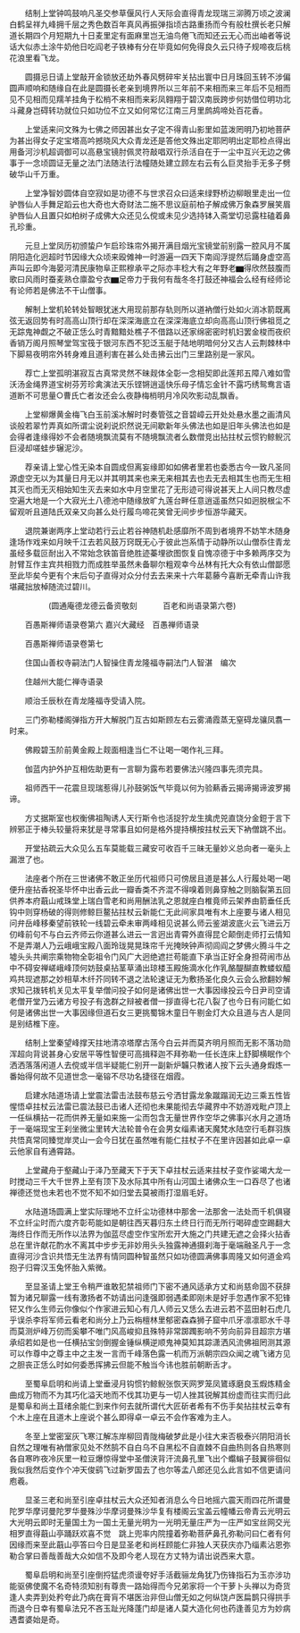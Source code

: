 <!-- { "loadSidebar": true } -->
　　结制上堂钟鸣鼓响凡圣交参草偃风行人天际会直得青龙现瑞三泖腾万顷之波澜白鹤呈祥九峰拥千层之秀色数百年真风再振弹指顷古路重扬而今有般杜撰长老只解道长期四个月短期九十日麦里定有面麻里岂无油鸟倦飞而知还云无心而出岫者等说话大似赤土涂牛奶他日吃阎老子铁棒有分在毕竟如何免得良久云只待子规啼夜后桃花浪里看飞龙。

　　圆摄忌日请上堂敲开金锁放还劫外春风劈碎牢关拈出寰中日月珠回玉转不涉偏圆声顺响和随缘自在此是圆摄长老亲到境界所以三年前不来相而来三年后不见相而见不见相而见羺羊挂角于松梢不来相而来彩凤翱翔于碧汉南辰跨步何妨借位明功北斗藏身岂碍转功就位只如功位不立又如何常忆江南三月里鹧鸪啼处百花香。

　　上堂适来问文殊为七佛之师因甚出女子定不得青山影里如蓝泼罔明乃初地菩萨为甚出得女子定宝塔高吟撼晓风大众青龙还是答他文殊出定耶罔明出定耶检点得出用备河沙机超调御可以高悬宝镜肘佩灵符敲唱双行杀活自在于一尘中互兴无边之佛事于一念顷圆证无量之法门法随法行法幢随处建立顾左右云有么巨灵抬手无多子劈破华山千万重。

　　上堂净智妙圆体自空寂如是功德不与世求召众曰适来绿野桥边柳眼里走出一位驴唇仙人手舞足蹈云也大奇也大奇财法二施不思议庭前柏子解成佛万象森罗展笑眉驴唇仙人且置只如柏树子成佛大众还见么傥或未见少选持钵入斋堂切忌露柱磕着鼻孔珍重。

　　元旦上堂凤历初颁蛰户乍启珍珠帘外揭开满目烟光宝镜堂前别露一腔风月不属阴阳造化迥超时节因缘大众顷来殴傩神一时游遍一四天下南阎浮提然后踊身虚空高声叫云即今海晏河清民康物阜正熙穆承平之际亦丰稔大有之年野老▆得欣然鼓腹而歌曰风雨时蚕麦熟仓廪盈兮衣▆足帝力于我何有哉冬冬打鼓还神福会么经有经师论有论师若是佛法不干山僧事。

　　解制上堂机轮转处智眼犹迷大用现前那存轨则所以道衲僧行处如火消冰箭既离弦无返回势有时高高山顶行却在深深海底立在深深海底立却向高高山顶行佛祖觅之无踪鬼神觑之不破正恁么时青黯黯处樵子不借路以还家绵密密时机妇罢金梭而夜织香销万阁月照琴堂驾宝筏于银河东西不犯泛玉艇于陆地明暗何分又古人云荆棘林中下脚易夜明帘外转身难且道利害在甚么处击拂云出门三里路别是一家风。

　　荐亡上堂孤明湛寂互古真常灵然不昧觌体全彰一念相契即此莲邦五障八难如雪沃汤金绳界道宝树芬芳珍禽演法天乐铿锵逍遥快乐母子情忘金针不露巧绣鸳鸯言语道断不可思量○曹氏亡者汝还会么夜静梅梢明月冷风吹影动乱飘香。

　　上堂柳爆黄金梅飞白玉前溪冰解时时奏管弦之音碧嶂云开处处悬水墨之画清风谈般若翠竹弄真如所谓尘说刹说炽然说无间歇新年头佛法也如是旧年头佛法也如是会得者逢缘得妙不会者随境飘流莫有不随境飘流者么数僧竞出拈拄杖云惯钓鲸鲵沉巨浸却嗟蛙步辗泥沙。

　　荐亲请上堂心性无染本自圆成但离妄缘即如如佛者里若也委悉古今一致凡圣同源虚空无以为其量日月无以并其明其来也来无来相其去也去无去相其生也而无生相其灭也而无灭相始知生灭去来如水中月空里花了无形迹可得说甚天上人间只教尽虚空遍大地是一个大寂光土八德池中随缘放旷九莲台畔任意逍遥虽然只如迥脱根尘不留观听且道陆氏双亲又向甚么处行履鸟啼花笑曾无间步步恒游华藏天。

　　退院兼谢两序上堂动若行云止若谷神随机赴感靡所不周到者境界不妨竿木随身逢场作戏来如月映千江去若风鼓万窍既无心于彼此岂系情于动静所以山僧忝住青龙虽经多载叵耐出入不常始念铁笛音绝胜迹蓁埋欲图恢复自愧凉德于中多赖两序交为肘臂互作主宾共相戮力而成胜举虽然未备聊尔粗观幸今丛林有托大众有依山僧鄙愿至此毕矣今更有个末后句子直得对众分付去去来来十六年葛藤今喜断无牵青山许我堪藏拙放棹随流过碧川。

　　　　　(圆通庵德龙德云备资敬刻
　　　百老和尚语录第六卷)

　　百愚斯禅师语录卷第六
嘉兴大藏经　百愚禅师语录


　　百愚斯禅师语录卷第七

　　住国山善权寺嗣法门人智操住青龙隆福寺嗣法门人智湛　编次

　　住越州大能仁禅寺语录

　　顺治壬辰秋在青龙隆福寺受请入院。

　　三门弥勒楼阁弹指方开大解脱门互古如斯顾左右云雾涌霞蒸无窒碍龙骧凤翥一时来。

　　佛殿碧玉阶前黄金殿上觌面相逢当仁不让喝一喝作礼三拜。

　　伽蓝内护外护互相佐助更有一言聊为露布若要佛法兴隆四事先须完具。

　　祖师西干一花震旦现瑞惹得儿孙鼓粥饭气毕竟以何为验爇香云揭谛揭谛波罗揭谛。

　　方丈据斯室也权衡佛祖陶诱人天行斯令也活捉狞龙生擒虎兕直饶分金鋀于言下辨邪正于棒头较量将来犹是寻常事且如何是格外提持横按拄杖云天下衲僧跳不出。

　　开堂拈疏云大众见么五车莫能载三藏安可收百千三昧无量妙义总向者一毫头上漏泄了也。

　　法座者个所在三世诸佛不敢正坐历代祖师只可傍居且道是甚么人行履处喝一喝便升座拈香祝圣毕怀中出香云此一瓣香类不齐混不得嗅着则鼻穿触之则脑裂第五回供养本府蕺山戒珠堂上瑞白雪老和尚用酬法乳之恩就座白椎竟师云架养由箭垂任氏钩中则穿杨破的得则修鲸巨鳌拈拄杖云新能仁无此间家具唯有木上座要与诸人相见问弁岳峰移秦望前铁轮一线碧云牵未审两峰相见说甚么师云鉴湖波底火云飞进云万仞峰前句不与白云齐师云你道甚么进云一言迥出青霄外直得昆仑颠倒走师打云情知不是弄潮人乃云峨峨宝殿八面玲珑晃晃珠帘千光掩映钟声彻闾阎之梦佛火腾斗牛之墟头头共阐宗乘物物全彰祖令门风广大迥绝遮拦苟能直下承当正好全身担荷闹市丛中不碍安禅嵯峨峰顶何妨鼓桌拈茎草涌出琼楼玉殿施滴水化作乳酪醍醐直教蝼蚁醯鸡共现遮那之妙相草木纤芥同转不退之法轮速证无为敷扬圣化良久云会么掀翻妙解求知己拨转机关见太平复举僧问投子如何是诸佛出世一大事因缘投云今日尹司空请老僧开堂乃云诸方号投子有逸群之辩被者僧一拶直得七花八裂了也今日有问能仁如何是诸佛出世一大事因缘但道石女三更挑蜀锦木童日午剔金灯大众且道与古人是同是别结椎下座。

　　结制上堂秦望峰撑天拄地清凉塔摩古荡今白云并而莫齐明月照而无影不落功勋浑超向背说甚身心安居平等性智便可高揖释迦不拜弥勒一任长连床上舒脚横眠作个洒洒落落闲道人去傥或半信半疑能仁别开一副新炉韛只教诸人按下云头通身煆炼一番始得何故不见道世念一毫镕不尽功名捷径在烟霞。

　　启建水陆道场请上堂震法雷击法鼓布慈云兮洒甘露龙象蹴蹋润无边三乘五性皆惺悟卓拄杖云法雷已震法鼓已击诸人还彻也未果能彻去华藏界中不妨游戏毗卢顶上一任纵横拈一花而供养无量如来施一尘而包含无量世界作空华之佛事兴水月之道场于一毫端现宝王刹坐微尘里转大法轮普令在会男女缁素诸天魔梵水陆空行毛群羽族共悟真常同臻觉岸灵山一会今日犹在虽然唯有能仁拄杖子不在里许因甚如此卓一卓云他家自有通霄路。

　　上堂藏舟于壑藏山于泽乃至藏天下于天下卓拄杖云适来拄杖子变作娑竭大龙一时搅动三千大千世界上至有顶下及水际其中所有山河国土诸佛众生一口吞尽了也诸禅德还觉也未若也不觉不知不如归堂去莫被雨打湿眉毛好。

　　水陆道场圆满上堂实际理地不立纤尘功德林中那舍一法那舍一法处而千机俱寝不立纤尘时而六度齐彰苟能如是朝往西天暮归东土终日行而无所行喝碎虚空踢翻大海终日作而无所作以法界为伽蓝尽虚空作宝所宏开大施之门共建无遮之会择火拈香总在里许献花酌水不离其中步步无非妙用头头独露神通摄刹海于毫端融圣凡于一念直得河沙含识共悟无生法界有情同圆种智虽然只如功德圆满佛事周隆又如何道金鸡抱子归霄汉玉兔怀胎入紫微。

　　至显圣请上堂王令稍严谁敢犯禁祖师门下密不通风适承方丈和尚慈命固不获辞暂为诸兄聊露一线有激扬者不妨请出问逢强即弱遇柔即刚未是好手忽遇作家不犯锋铓又作么生师云你像似个作家进云知心有几人师云又恁么去进云若不蓝田射石虎几乎误杀李将军师云看老和尚分上乃云栴檀林里郁密森森狮子窟中爪牙凛凛耶水千寻而莫测炉峰万仞而奚攀不唯门风高峻抑且殊特非常踯躅影响不劳向前异目超宗方堪承绍若如是也一任横拈宝剑倒握金锤纵横逆顺鬼神莫知其踪潇洒风流佛祖罔测其源可以作尊中之尊主中之主发一言而千峰落色露一机而万派朝宗四众闻之魂飞诸方见之胆丧正恁么时如何委悉挥拂云但能不触当今讳也胜前朝断舌才。

　　至蜀阜启明和尚请上堂垂浸月钩惯钓鲸鲵张恢天网罗笼凤鷟琢磨良玉煆炼精金曲成万物而不为其巧化溢天地而不伐其功更与一切人挫其锐解其纷虚而往实而归此是蜀阜和尚土苴绪余能仁到来作何去就所谓代大匠斫者希有不伤手矣拈拄杖云幸有个木上座在且道木上座说个甚么即得卓一卓云不会作客难为主人。

　　冬至上堂密室灰飞寒江解冻岸柳回青陇梅破梦此是小往大来否极泰兴阴阳消长自然之理唯有衲僧家见处不然鹄不自白乌不自黑松不自直棘不自曲热则各自热寒则各自寒昨夜冷灰里一粒豆爆惊得堂中圣僧浃背汗流鼻孔里飞出个蠮螉子鼓翼徘徊似我似我然后变作个冲天俊鹞飞过新罗国去了也尔等孟八郎还见么此言如不信更请问庖羲。

　　显圣三老和尚至引座卓拄杖云大众还知者消息么今日地摇六震天雨四花所谓曼陀罗华摩诃曼陀罗华曼殊沙华摩诃曼殊沙华复有楼阁云宝盖云幢幡云帝青云光明云大光明云即时无量国土为一国土无量光明为一光明无量庄严为一庄严如宝丝网交光相罗直得蕺山亭踊跃欢喜不觉　跳上兜率内院撞着弥勒菩萨鼻孔弥勒问曰仁者有何因缘而来至此蕺山亭答曰今日是显圣老和尚枉顾能仁非独人天获庆亦乃缁素沾恩弥勒合掌曰善哉善哉大众如信不及即今老人现在方丈特为请出说西来大意。

　　蜀阜启明和尚至引座倒捋猛虎须谩夸好手活截骊龙角犹乃伤锋指石为玉亦涉功能驱佛使魔不名奇特须知别有尊贵一路始得而今兄弟家将一个干萝卜头禅以为奇货逢人卖弄到处矜夸此乃病在膏肓不堪医治非但山僧无如之何纵饶卢医扁鹊只得拱手而退今日幸有蜀阜法兄不吝玉趾光降蓬门却是诸人莫大造化何也药逢善见方为妙病遇耆婆始是奇。

